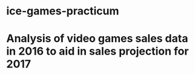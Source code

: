 # ice-games-practicum
# Analysis of video games sales data in 2016 to aid in sales projection for 2017
